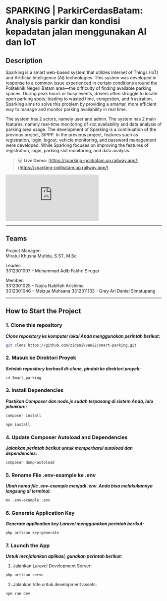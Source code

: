# SPARKING | ParkirCerdasBatam: Analysis parkir dan kondisi kepadatan jalan menggunakan AI dan IoT

## Description

Sparking is a smart web-based system that utilizes Internet of Things (IoT) and Artificial Intelligence (AI) technologies. This system was developed in response to a common issue experienced in certain conditions around the Politeknik Negeri Batam area—the difficulty of finding available parking spaces. During peak hours or busy events, drivers often struggle to locate open parking spots, leading to wasted time, congestion, and frustration. Sparking aims to solve this problem by providing a smarter, more efficient way to manage and monitor parking availability in real time.

The system has 2 actors, namely user and admin. The system has 2 main features, namely real-time monitoring of slot availability and data analysis of parking area usage.
The development of Sparking is a continuation of the previous project, SIPPP. In the previous project, features such as registration, login, logout, vehicle monitoring, and password management were developed. While Sparking focuses on improving the features of registration, login, parking slot monitoring, and data analysis.

> 💻 **Live Demo**: [https://sparking-polibatam.up.railway.app/](https://sparking-polibatam.up.railway.app/)

   ![Poster](https://pbl.polibatam.ac.id/apps/image.php?file=dXBsb2Fkcy9wYmwvMzkwNC8zOTA0X1BPU1RFUi1QQkxfMjAyNTA3MTUucG5n)

---

## Teams
Project Manager:  
Miratul Khusna Mufida, S.ST, M.Sc 

Leader:  
3312301007 - Muhammad Adib Fakhri Siregar

Member:  
3312301025 – Nayla Nabillah Arishima  
3312301046 – Meizua Muhsana 
3312311133 - Grey Ari Daniel Simatupang 

---

## How to Start the Project

### 1. Clone this repository
***Clone repository ke komputer lokal Anda menggunakan perintah berikut:***
 ```bash
git clone https://github.com/zidanikvan22/smart-parking.git
```

### 2. Masuk ke Direktori Proyek  
***Setelah repository berhasil di-clone, pindah ke direktori proyek:***
```bash
cd Smart_parking
```

### 3. Install Dependencies
***Pastikan Composer dan node.js sudah terpasang di sistem Anda, lalu jalankan::***
```bash
composer install
```
```bash
npm install
```

### 4. Update Composer Autoload and Dependencies
***Jalankan perintah berikut untuk memperbarui autoload dan dependencies:***
```bash
composer dump-autoload
```

### 5. Rename File .env-example ke .env
***Ubah nama file .env-example menjadi .env. Anda bisa melakukannya langsung di terminal:***
```bash
mv .env-example .env
```

### 6. Generate Application Key
***Generate application key Laravel menggunakan perintah berikut:***
```bash
php artisan key:generate
```

### 7. Launch the App
***Untuk menjalankan aplikasi, gunakan perintah berikut:***
1. Jalankan Laravel Development Server:
```bash
php artisan serve
```
2. Jalankan Vite untuk development assets:
```bash
npm run dev
```

